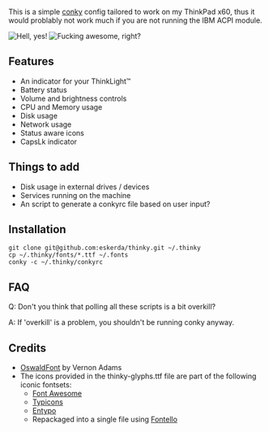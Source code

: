 This is a simple [conky](http://conky.sourceforge.net/) config tailored to
work on my ThinkPad x60, thus it would problably not work much if you are not
running the IBM ACPI module.

![Hell, yes!](http://i.imgur.com/z6WaAbx.png)
![Fucking awesome, right?](http://i.imgur.com/5QHzXGH.gif)

Features
--------
- An indicator for your ThinkLight™
- Battery status
- Volume and brightness controls
- CPU and Memory usage
- Disk usage
- Network usage
- Status aware icons
- CapsLk indicator

Things to add
-------------
- Disk usage in external drives / devices
- Services running on the machine
- An script to generate a conkyrc file based on user input?

Installation
------------
    git clone git@github.com:eskerda/thinky.git ~/.thinky
    cp ~/.thinky/fonts/*.ttf ~/.fonts
    conky -c ~/.thinky/conkyrc

FAQ
---
Q: Don't you think that polling all these scripts is a bit overkill?

A: If 'overkill' is a problem, you shouldn't be running conky anyway.

Credits
-------
- [OswaldFont](https://github.com/vernnobile/OswaldFont) by Vernon Adams
- The icons provided in the thinky-glyphs.ttf file are part of the
  following iconic fontsets:
    - [Font Awesome](http://fontawesome.io)
    - [Typicons](http://typicons.com)
    - [Entypo](http://www.entypo.com/)
    - Repackaged into a single file using [Fontello](http://fontello.com)

